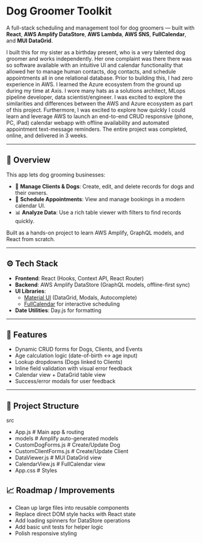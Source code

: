 # Dog Groomer Toolkit

A full-stack scheduling and management tool for dog groomers — built with **React**, **AWS Amplify DataStore**, **AWS Lambda**, **AWS SNS**, **FullCalendar**, and **MUI DataGrid**.

I built this for my sister as a birthday present, who is a very talented dog groomer and works independently. Her one complaint was there there was so software available with an intuitive UI and calendar functionality that allowed her to manage human contacts, dog contacts, and schedule appointments all in one relational database.
Prior to building this, I had zero experience in AWS. I learned the Azure ecosystem from the ground up during my time at Axis. I wore many hats as a solutions architect, MLops pipeline developer, data scientist/engineer. 
I was excited to explore the similarities and differences between the AWS and Azure ecosystem as part of this project. Furthermore, I was excited to explore how quickly I could learn and leverage AWS to launch an end-to-end CRUD responsive (phone, PC, iPad) calendar webapp with offline availability and automated appointment text-message reminders.
The entire project was completed, online, and delivered in 3 weeks.

---

## 📌 Overview

This app lets dog grooming businesses:

- 🐶 **Manage Clients & Dogs**: Create, edit, and delete records for dogs and their owners.
- 📅 **Schedule Appointments**: View and manage bookings in a modern calendar UI.
- 📊 **Analyze Data**: Use a rich table viewer with filters to find records quickly.

Built as a hands-on project to learn AWS Amplify, GraphQL models, and React from scratch.

---

## ⚙️ Tech Stack

- **Frontend**: React (Hooks, Context API, React Router)
- **Backend**: AWS Amplify DataStore (GraphQL models, offline-first sync)
- **UI Libraries**:
  - [Material UI](https://mui.com/) (DataGrid, Modals, Autocomplete)
  - [FullCalendar](https://fullcalendar.io/) for interactive scheduling
- **Date Utilities**: Day.js for formatting

---

## 🚀 Features

- Dynamic CRUD forms for Dogs, Clients, and Events
- Age calculation logic (date-of-birth ↔️ age input)
- Lookup dropdowns (Dogs linked to Clients)
- Inline field validation with visual error feedback
- Calendar view + DataGrid table view
- Success/error modals for user feedback

---

## 📂 Project Structure

  src
  - App.js # Main app & routing
  - models # Amplify auto-generated models
  - CustomDogForms.js # Create/Update Dog
  - CustomClientForms.js # Create/Update Client
  - DataViewer.js # MUI DataGrid view
  - CalendarView.js # FullCalendar view
  - App.css # Styles


## 📈 Roadmap / Improvements
- Clean up large files into reusable components
- Replace direct DOM style hacks with React state
- Add loading spinners for DataStore operations
- Add basic unit tests for helper logic
- Polish responsive styling
